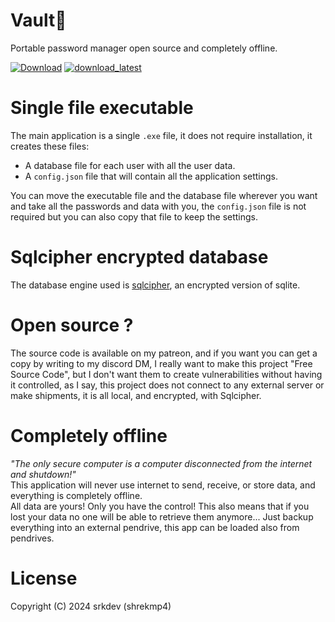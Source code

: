 # Vault🔐
Portable password manager open source and completely offline.

<a href='https://github.com/shrekmp4' target="_blank"><img alt='Download' src='https://img.shields.io/badge/Latest_version-100000?style=for-the-badge&logo=Download&logoColor=FF0D0D&labelColor=black&color=FFFFFF'/></a>
[![download_latest](https://img.shields.io/github/v/release/devpelux/vault?include_prereleases&label=LATEST%20RELEASE&sort=semver&style=for-the-badge)](https://github.com/devpelux/vault/releases)


# Single file executable
The main application is a single `.exe` file, it does not require installation, it creates these files:
- A database file for each user with all the user data.
- A `config.json` file that will contain all the application settings.

You can move the executable file and the database file wherever you want and take all the passwords and data with you, the `config.json` file is not required but you can also copy that file to keep the settings.


# Sqlcipher encrypted database
The database engine used is [sqlcipher](https://github.com/sqlcipher/sqlcipher), an encrypted version of sqlite.  


# Open source ?
The source code is available on my patreon, and if you want you can get a copy by writing to my discord DM, I really want to make this project "Free Source Code", but I don't want them to create vulnerabilities without having it controlled, as I say, this project does not connect to any external server or make shipments, it is all local, and encrypted, with Sqlcipher.


# Completely offline
*"The only secure computer is a computer disconnected from the internet and shutdown!"*  
This application will never use internet to send, receive, or store data, and everything is completely offline.  
All data are yours! Only you have the control!
This also means that if you lost your data no one will be able to retrieve them anymore...
Just backup everything into an external pendrive, this app can be loaded also from pendrives.


# License
Copyright (C) 2024 srkdev (shrekmp4)  
